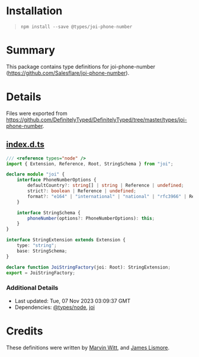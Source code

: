 # Installation
> `npm install --save @types/joi-phone-number`

# Summary
This package contains type definitions for joi-phone-number (https://github.com/Salesflare/joi-phone-number).

# Details
Files were exported from https://github.com/DefinitelyTyped/DefinitelyTyped/tree/master/types/joi-phone-number.
## [index.d.ts](https://github.com/DefinitelyTyped/DefinitelyTyped/tree/master/types/joi-phone-number/index.d.ts)
````ts
/// <reference types="node" />
import { Extension, Reference, Root, StringSchema } from "joi";

declare module "joi" {
    interface PhoneNumberOptions {
        defaultCountry?: string[] | string | Reference | undefined;
        strict?: boolean | Reference | undefined;
        format?: "e164" | "international" | "national" | "rfc3966" | Reference | undefined;
    }

    interface StringSchema {
        phoneNumber(options?: PhoneNumberOptions): this;
    }
}

interface StringExtension extends Extension {
    type: "string";
    base: StringSchema;
}

declare function JoiStringFactory(joi: Root): StringExtension;
export = JoiStringFactory;

````

### Additional Details
 * Last updated: Tue, 07 Nov 2023 03:09:37 GMT
 * Dependencies: [@types/node](https://npmjs.com/package/@types/node), [joi](https://npmjs.com/package/joi)

# Credits
These definitions were written by [Marvin Witt](https://github.com/NurMarvin), and [James Lismore](https://github.com/jlismore).
